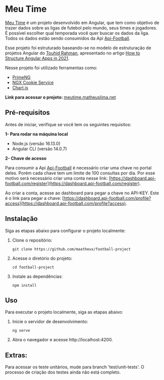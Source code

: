 # Meu Time

[Meu Time](https://meutime.matheuslima.net) é um projeto desenvolvido em Angular, que tem como objetivo de trazer dados sobre as ligas de futebol pelo mundo, seus times e jogadores. É possível escolher qual temporada você quer buscar os dados da liga. Todos os dados estão sendo consumidos da Api [Api-Football](https://www.api-football.com/documentation-v3).

Esse projeto foi estruturado baseando-se no modelo de estruturação de projetos Angular do [Touhid Rahman](https://blog.touhidrahman.me), apresentado no artigo [How to Structure Angular Apps in 2021](https://javascript.plainenglish.io/how-to-structure-angular-apps-in-2021-a0bdd481ad0d).

Nesse projeto foi utilizado ferramentas como:
- [PrimeNG](https://www.primefaces.org/primeng-v14-lts/)
- [NGX Cookie Service](https://github.com/stevermeister/ngx-cookie-service)
- [Chart.js](https://www.chartjs.org)


<b>Link para acessar o projeto: </b>[meutime.matheuslima.net](https://meutime.matheuslima.net)

## Pré-requisitos

Antes de iniciar, verifique se você tem os seguintes requisitos:

<b>1- Para rodar na máquina local</b>
- Node.js (versão 16.13.0)
- Angular CLI (versão 14.0.7)

<b>2- Chave de acesso</b>

Para consumir a Api [Api-Football](https://www.api-football.com/documentation-v3) é necessário criar uma chave no portal deles. Porém cada chave tem um limite de 100 consultas por dia. Por esse motivo será necessário criar uma conta nesse link: [https://dashboard.api-football.com/register](https://dashboard.api-football.com/register).

Ao criar a conta, acesse ao dashboard para pegar a chave no API-KEY. Este é o link para pegar a chave: [https://dashboard.api-football.com/profile?access](https://dashboard.api-football.com/profile?access). 

## Instalação

Siga as etapas abaixo para configurar o projeto localmente:

1. Clone o repositório:

   ```shell
   git clone https://github.com/maatheux/football-project
   ```

2. Acesse o diretório do projeto:

    ```shell
    cd football-project
    ```

3. Instale as dependências:

    ```shell
    npm install
    ```

## Uso
Para executar o projeto localmente, siga as etapas abaixo:

1. Inicie o servidor de desenvolvimento:

    ```shell
    ng serve
    ```

2. Abra o navegador e acesse http://localhost:4200.

<!-- ## Contribuição
Se você deseja contribuir com este projeto, siga as etapas abaixo:

1. Faça um fork do repositório.

2. Crie uma nova branch:

```shell
git checkout -b minha-feature
```

3. Faça suas modificações e commit:

```shell
git commit -am 'Adicionei uma nova feature'
```

4. Faça push das alterações para o seu fork:

```shell
git push origin minha-feature
```

5. Abra um pull request neste repositório.
 -->
<!-- ## Licença
Este projeto está licenciado sob a Licença XYZ.
 -->

 ## Extras:

 Para acessar os teste unitários, mude para branch 'test/unit-tests'. O processo de criação dos testes ainda não está completo.


<!-- # FootballProject

This project was generated with [Angular CLI](https://github.com/angular/angular-cli) version 14.0.5.

## Development server

Run `ng serve` for a dev server. Navigate to `http://localhost:4200/`. The application will automatically reload if you change any of the source files.

## Code scaffolding

Run `ng generate component component-name` to generate a new component. You can also use `ng generate directive|pipe|service|class|guard|interface|enum|module`.

## Build

Run `ng build` to build the project. The build artifacts will be stored in the `dist/` directory.

## Running unit tests

Run `ng test` to execute the unit tests via [Karma](https://karma-runner.github.io).

## Running end-to-end tests

Run `ng e2e` to execute the end-to-end tests via a platform of your choice. To use this command, you need to first add a package that implements end-to-end testing capabilities.

## Further help

To get more help on the Angular CLI use `ng help` or go check out the [Angular CLI Overview and Command Reference](https://angular.io/cli) page. -->
